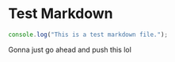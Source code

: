 # Test Markdown

```js
console.log("This is a test markdown file.");
```

<p>Gonna just go ahead and push this lol</p>